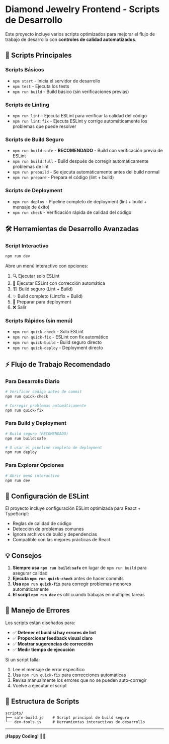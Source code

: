 # Diamond Jewelry Frontend - Scripts de Desarrollo

Este proyecto incluye varios scripts optimizados para mejorar el flujo de trabajo de desarrollo con **controles de calidad automatizados**.

## 🚀 Scripts Principales

### Scripts Básicos
- `npm start` - Inicia el servidor de desarrollo
- `npm test` - Ejecuta los tests
- `npm run build` - Build básico (sin verificaciones previas)

### Scripts de Linting
- `npm run lint` - Ejecuta ESLint para verificar la calidad del código
- `npm run lint:fix` - Ejecuta ESLint y corrige automáticamente los problemas que puede resolver

### Scripts de Build Seguro
- `npm run build:safe` - **RECOMENDADO** - Build con verificación previa de ESLint
- `npm run build:full` - Build después de corregir automáticamente problemas de lint
- `npm run prebuild` - Se ejecuta automáticamente antes del build normal
- `npm run prepare` - Prepara el código (lint + build)

### Scripts de Deployment
- `npm run deploy` - Pipeline completo de deployment (lint + build + mensaje de éxito)
- `npm run check` - Verificación rápida de calidad del código

## 🛠️ Herramientas de Desarrollo Avanzadas

### Script Interactivo
```bash
npm run dev
```
Abre un menú interactivo con opciones:
1. 🔍 Ejecutar solo ESLint
2. 🔧 Ejecutar ESLint con corrección automática  
3. 🏗️ Build seguro (Lint + Build)
4. ✨ Build completo (Lint:fix + Build)
5. 🚀 Preparar para deployment
6. ❌ Salir

### Scripts Rápidos (sin menú)
- `npm run quick-check` - Solo ESLint
- `npm run quick-fix` - ESLint con fix automático
- `npm run quick-build` - Build seguro directo
- `npm run quick-deploy` - Deployment directo

## ⚡ Flujo de Trabajo Recomendado

### Para Desarrollo Diario
```bash
# Verificar código antes de commit
npm run quick-check

# Corregir problemas automáticamente
npm run quick-fix
```

### Para Build y Deployment
```bash
# Build seguro (RECOMENDADO)
npm run build:safe

# O usar el pipeline completo de deployment
npm run deploy
```

### Para Explorar Opciones
```bash
# Abrir menú interactivo
npm run dev
```

## 🔧 Configuración de ESLint

El proyecto incluye configuración ESLint optimizada para React + TypeScript:
- Reglas de calidad de código
- Detección de problemas comunes
- Ignora archivos de build y dependencias
- Compatible con las mejores prácticas de React

## 💡 Consejos

1. **Siempre usa `npm run build:safe`** en lugar de `npm run build` para asegurar calidad
2. **Ejecuta `npm run quick-check`** antes de hacer commits
3. **Usa `npm run quick-fix`** para corregir problemas menores automáticamente
4. **El script `npm run dev`** es útil cuando trabajas en múltiples tareas

## 🚨 Manejo de Errores

Los scripts están diseñados para:
- ✅ **Detener el build si hay errores de lint**
- ✅ **Proporcionar feedback visual claro**
- ✅ **Mostrar sugerencias de corrección**
- ✅ **Medir tiempo de ejecución**

Si un script falla:
1. Lee el mensaje de error específico
2. Usa `npm run quick-fix` para correcciones automáticas
3. Revisa manualmente los errores que no se pueden auto-corregir
4. Vuelve a ejecutar el script

## 📁 Estructura de Scripts

```
scripts/
├── safe-build.js    # Script principal de build seguro
└── dev-tools.js     # Herramientas interactivas de desarrollo
```

---

**¡Happy Coding!** 💎✨

